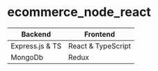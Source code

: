 # ecommerce_node_react

  
|Backend         |Frontend                       |
|----------------|-------------------------------|
|Express.js & TS |React & TypeScript             |
|MongoDb         |Redux                          |
